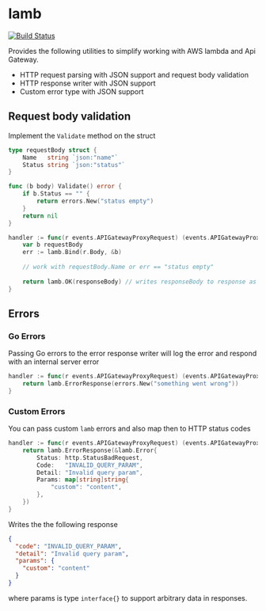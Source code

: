 # lamb

[![Build Status](https://travis-ci.org/musitude/lamb.svg?branch=master)](https://travis-ci.org/musitude/lamb)

Provides the following utilities to simplify working with AWS lambda and Api Gateway.

* HTTP request parsing with JSON support and request body validation
* HTTP response writer with JSON support
* Custom error type with JSON support

## Request body validation

Implement the `Validate` method on the struct

```go
type requestBody struct {
	Name   string `json:"name"`
	Status string `json:"status"`
}

func (b body) Validate() error {
	if b.Status == "" {
		return errors.New("status empty")
	}
	return nil
}

handler := func(r events.APIGatewayProxyRequest) (events.APIGatewayProxyResponse, error) {
	var b requestBody
	err := lamb.Bind(r.Body, &b)
	
	// work with requestBody.Name or err == "status empty"
	
	return lamb.OK(responseBody) // writes responseBody to response as JSON with 200 status code 
}
```

## Errors

### Go Errors

Passing Go errors to the error response writer will log the error and respond with an internal server error

```go
handler := func(r events.APIGatewayProxyRequest) (events.APIGatewayProxyResponse, error) {
	return lamb.ErrorResponse(errors.New("something went wrong"))
}
```

### Custom Errors

You can pass custom `lamb` errors and also map then to HTTP status codes

```go
handler := func(r events.APIGatewayProxyRequest) (events.APIGatewayProxyResponse, error) {
	return lamb.ErrorResponse(&lamb.Error{
		Status: http.StatusBadRequest,
		Code:   "INVALID_QUERY_PARAM",
		Detail: "Invalid query param",
		Params: map[string]string{
			"custom": "content",
		},
	})
}
```

Writes the the following response

```json
{
  "code": "INVALID_QUERY_PARAM",
  "detail": "Invalid query param",
  "params": {
    "custom": "content"
  }
}
```

where params is type `interface{}` to support arbitrary data in responses.

